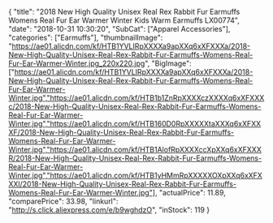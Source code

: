 {
	"title": "2018 New High Quality Unisex Real Rex Rabbit Fur Earmuffs Womens Real Fur Ear Warmer Winter Kids Warm Earmuffs LX00774",
	"date": "2018-10-31 10:30:20",
	"SubCat": ["Apparel Accessories"],
	"categories": ["Earmuffs"],
	"thumbnailImage": "https://ae01.alicdn.com/kf/HTB1YVLIRpXXXXa9apXXq6xXFXXXa/2018-New-High-Quality-Unisex-Real-Rex-Rabbit-Fur-Earmuffs-Womens-Real-Fur-Ear-Warmer-Winter.jpg_220x220.jpg",
	"BigImage": ["https://ae01.alicdn.com/kf/HTB1YVLIRpXXXXa9apXXq6xXFXXXa/2018-New-High-Quality-Unisex-Real-Rex-Rabbit-Fur-Earmuffs-Womens-Real-Fur-Ear-Warmer-Winter.jpg","https://ae01.alicdn.com/kf/HTB1b1ZnRpXXXXczXXXXq6xXFXXXc/2018-New-High-Quality-Unisex-Real-Rex-Rabbit-Fur-Earmuffs-Womens-Real-Fur-Ear-Warmer-Winter.jpg","https://ae01.alicdn.com/kf/HTB160D0RpXXXXXtaXXXq6xXFXXXF/2018-New-High-Quality-Unisex-Real-Rex-Rabbit-Fur-Earmuffs-Womens-Real-Fur-Ear-Warmer-Winter.jpg","https://ae01.alicdn.com/kf/HTB1AlofRpXXXXccXpXXq6xXFXXXR/2018-New-High-Quality-Unisex-Real-Rex-Rabbit-Fur-Earmuffs-Womens-Real-Fur-Ear-Warmer-Winter.jpg","https://ae01.alicdn.com/kf/HTB1yHMmRpXXXXXOXpXXq6xXFXXXl/2018-New-High-Quality-Unisex-Real-Rex-Rabbit-Fur-Earmuffs-Womens-Real-Fur-Ear-Warmer-Winter.jpg"],
	"actualPrice": 11.89,
	"comparePrice": 33.98,
	"linkurl": "http://s.click.aliexpress.com/e/b9wghdzO",
	"inStock": 119
}
